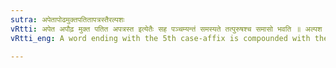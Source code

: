 ```yaml
---
sutra: अपेतापोढमुक्तपतितापत्रस्तैरल्पशः
vRtti: अपेत अपौढ़ मुक्त पतित अपत्रस्त इत्येतैः सह पञ्चम्यन्तं समस्यते तत्पुरुषश्च समासो भवति ॥ अल्पश इति समासस्याल्पविषयतामाचष्टे ॥
vRtti_eng: A word ending with the 5th case-affix is compounded with the words _apeta_ 'gone away,' _apodha_ 'carried away,' _mukta_ 'freed,' _patita_ 'fallen,' _apatrasta_, 'afraid of,' when the event takes place in a gradual manner, and the compound is called _Tat-purusa_.

---
```

